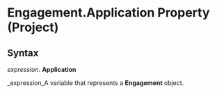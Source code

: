 
# Engagement.Application Property (Project)

## Syntax

 _expression_. **Application**

 _expression_A variable that represents a  **Engagement** object.

